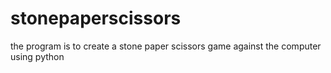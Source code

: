 # stonepaperscissors

the program is to create a stone paper scissors game against the computer using python
